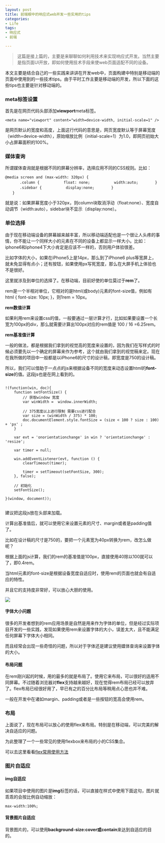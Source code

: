 ```yaml
---
layout: post
title: 前端眼中的响应式web开发一些实用的tips
categories:
- Life
tags:
- 响应式
- 前端

---
```


> 这篇是接上篇的，主要是来聊聊如何利用技术来实现响应式开发。当然主要是指页面UI开放，即如何使用技术手段来使web页面适配不同的设备。

本文主要是结合自己的一些实践来讲讲在开发web中，页面构建中特别是移动端的页面中使用到的一些技术tips。由于平时工作主要是移动端的开发，所以下面的这些tips也主要是针对移动端的。

### meta标签设置

首先是在网页代码头部添加**viewport**meta标签。
```
<meta name="viewport" content="width=device-width, initial-scale=1" />
```

是网页默认的宽度和高度，上面这行代码的意思是，网页宽度默认等于屏幕宽度（width=device-width），原始缩放比例（initial-scale=1）为1.0，即网页初始大小占屏幕面积的100%。


### 媒体查询

所谓媒体查询就是根据不同的屏幕分辨率，选择应用不同的CSS规则。比如：


```
@media screen and (max-width: 320px) {
　　　　.column { 　　　　　　float: none; 　　　　　　width:auto; 　　　　}
　　　　.sidebar { 　　　　　　display:none; 　　　　}
　　}
```

就是说：如果屏幕宽度小于320px，则column块取消浮动（float:none）、宽度自动调节（width:auto），sidebar块不显示（display:none）。

### 单位选择

由于现在移动端设备的屏幕越来越丰富，所以移动端适配也是一个很让人头疼的事情，你不能让一个同样大小的元素在不同的设备上都显示一样大小。比如：iphone6和iphone4下大小肯定是应该不一样的，否则用户体验很差。

比如字体的大小，如果在iPhone5上是14px，那么到了iPhone6 plus等宽屏上，就未免显得有点小；还有按钮，如果使用px写死宽度，那么在大屏手机上体验也不是很好。

这里就涉及到单位的选择了。在移动端，目前好使的单位莫过于**rem**了。

rem是一个半相对单位，它相对的是html(或body)元素的font-size值，例如有html { font-size: 10px; }，则1rem = 10px。

**rem数值计算**

如果利用rem来设置css的值，一般要通过一层计算才行，比如如果要设置一个长宽为100px的div，那么就需要计算出100px对应的rem值是 100 / 16 =6.25rem。

**rem基准值计算**

一般的做法，都是根据我们拿到的视觉高的宽度来设置的，因为我们在写样式的时候必须要先以一个确定的屏幕来作为参考，这个就由我们拿到的视觉稿来定。现在在我所做的项目中一般都是以iPhone6的尺寸的设计稿，即宽度是750的设计稿。

所以，我们可以借助于一点点的js来根据设备不同的宽度来动态设置html的**font-size**的值。这段js也是在网上看到的。


```

!(function(win, doc){
    function setFontSize() {
        // 获取window 宽度
        var winWidth =  window.innerWidth;
       
        // 375宽度以上进行限制 需要css进行配合
        var size = (winWidth / 375) * 100;
        doc.documentElement.style.fontSize = (size < 100 ? size : 100) + 'px' ;
    }
 
    var evt = 'onorientationchange' in win ? 'orientationchange' : 'resize';
    
    var timer = null;
 
    win.addEventListener(evt, function () {
        clearTimeout(timer);
 
        timer = setTimeout(setFontSize, 300);
    }, false);
 
    // 初始化
    setFontSize();
 
}(window, document));


```

建议把这段js放在头部来加载。

计算出基准值后，就可以使用它来设置元素的尺寸、margin或者是padding值了。

比如在设计稿的尺寸是750的，要把一个元素宽为40px转换为rem，改怎么做呢？

根据上面的js计算，我们的rem的基准值是100px，直接使用40除以100就可以了，即0.4rem。

当html元素的font-size是根据设备宽度自适应时，使用rem的页面也就会有自适应的特性。

并且它的支持度非常好，可以放心大胆的使用。

![](http://i.imgur.com/oblImmX.png?1)



#### 字体大小问题

很多的开发者想到的rem应用场景是自然是用来作为字体的单位，但是经过实际项目开发的一些实践，发现如果使用rem来设置字体的大小，误差太大，且不能满足任何屏幕下字体大小相同。

而且经常会出现一些奇怪的问题，所以对于字体还是建议使用媒体查询来设置字体的大小。

#### 布局问题

在rem刚兴起的时候，用的最多的就是布局了。使用它来布局，可以很好的适用不同屏幕。不过随着浏览器对**flex**支持越来越好，现在觉得rem布局已经可以放弃了。flex布局已经很好用了，早已有之的百分比布局等稍用点心思也并不难。

一般在开发中在诸如margin、padding或者是一些按钮的宽高会使用rem。

### 布局

上面说了，现在布局可以放心的使用flex来布局。特别是在移动端，可以完美的解决自适应的问题。

为此整理了一个一些常见的使用flexbox来布局的小的CSS集合。

可以去这里看看[flex常用使用方法](http://janily.github.io/mystique/)


### 图片自适应

#### img自适应

如果项目中使用的图片是**img**标签的话，可以直接在样式中使用下面这句，图片就乖乖的会按比例自动缩放：

```
max-width:100%;
```

#### 背景图片自适应

背景图片的，可以使用**background-size:cover或contain**来达到自适应的目的。





